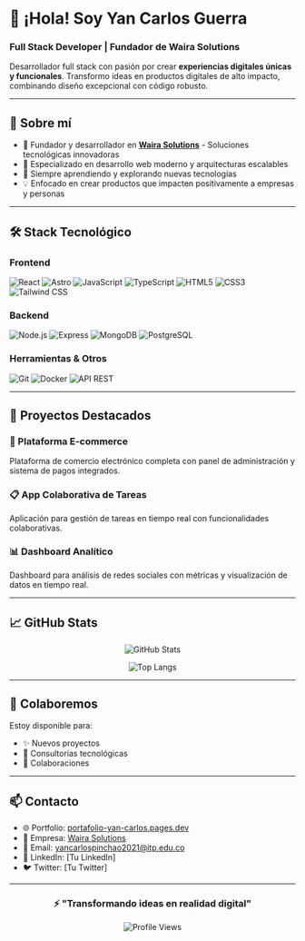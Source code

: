 # 👋 ¡Hola! Soy Yan Carlos Guerra

### Full Stack Developer | Fundador de Waira Solutions

Desarrollador full stack con pasión por crear **experiencias digitales únicas y funcionales**. Transformo ideas en productos digitales de alto impacto, combinando diseño excepcional con código robusto.

---

## 🚀 Sobre mí

- 💼 Fundador y desarrollador en **[Waira Solutions](https://wairasolutions.com/)** - Soluciones tecnológicas innovadoras
- 🎯 Especializado en desarrollo web moderno y arquitecturas escalables
- 🌱 Siempre aprendiendo y explorando nuevas tecnologías
- 💡 Enfocado en crear productos que impacten positivamente a empresas y personas

---

## 🛠️ Stack Tecnológico

### Frontend
![React](https://img.shields.io/badge/-React-61DAFB?style=flat-square&logo=react&logoColor=black)
![Astro](https://img.shields.io/badge/-Astro-FF5D01?style=flat-square&logo=astro&logoColor=white)
![JavaScript](https://img.shields.io/badge/-JavaScript-F7DF1E?style=flat-square&logo=javascript&logoColor=black)
![TypeScript](https://img.shields.io/badge/-TypeScript-3178C6?style=flat-square&logo=typescript&logoColor=white)
![HTML5](https://img.shields.io/badge/-HTML5-E34F26?style=flat-square&logo=html5&logoColor=white)
![CSS3](https://img.shields.io/badge/-CSS3-1572B6?style=flat-square&logo=css3&logoColor=white)
![Tailwind CSS](https://img.shields.io/badge/-Tailwind_CSS-38B2AC?style=flat-square&logo=tailwind-css&logoColor=white)

### Backend
![Node.js](https://img.shields.io/badge/-Node.js-339933?style=flat-square&logo=node.js&logoColor=white)
![Express](https://img.shields.io/badge/-Express-000000?style=flat-square&logo=express&logoColor=white)
![MongoDB](https://img.shields.io/badge/-MongoDB-47A248?style=flat-square&logo=mongodb&logoColor=white)
![PostgreSQL](https://img.shields.io/badge/-PostgreSQL-336791?style=flat-square&logo=postgresql&logoColor=white)

### Herramientas & Otros
![Git](https://img.shields.io/badge/-Git-F05032?style=flat-square&logo=git&logoColor=white)
![Docker](https://img.shields.io/badge/-Docker-2496ED?style=flat-square&logo=docker&logoColor=white)
![API REST](https://img.shields.io/badge/-API_REST-009688?style=flat-square&logo=fastapi&logoColor=white)

---

## 💼 Proyectos Destacados

### 🛒 Plataforma E-commerce
Plataforma de comercio electrónico completa con panel de administración y sistema de pagos integrados.

### 📋 App Colaborativa de Tareas
Aplicación para gestión de tareas en tiempo real con funcionalidades colaborativas.

### 📊 Dashboard Analítico
Dashboard para análisis de redes sociales con métricas y visualización de datos en tiempo real.

---

## 📈 GitHub Stats

<div align="center">
  
![GitHub Stats](https://github-readme-stats.vercel.app/api?username=TU_USERNAME&show_icons=true&theme=radical)

![Top Langs](https://github-readme-stats.vercel.app/api/top-langs/?username=TU_USERNAME&layout=compact&theme=radical)

</div>

---

## 🤝 Colaboremos

Estoy disponible para:
- ✨ Nuevos proyectos
- 💼 Consultorías tecnológicas
- 🤝 Colaboraciones

---

## 📫 Contacto

- 🌐 Portfolio: [portafolio-yan-carlos.pages.dev](https://portafolio-yan-carlos.pages.dev/)
- 🏢 Empresa: [Waira Solutions](https://wairasolutions.com/)
- 📧 Email: yancarlospinchao2021@itp.edu.co
- 💼 LinkedIn: [Tu LinkedIn]
- 🐦 Twitter: [Tu Twitter]

---

<div align="center">
  
### ⚡ "Transformando ideas en realidad digital"

![Profile Views](https://komarev.com/ghpvc/?username=TU_USERNAME&color=blueviolet)

</div>
